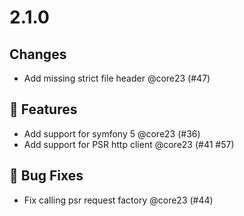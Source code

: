 # 2.1.0

## Changes

- Add missing strict file header @core23 (#47)

## 🚀 Features

- Add support for symfony 5 @core23 (#36)
- Add support for PSR http client @core23 (#41 #57)

## 🐛 Bug Fixes

- Fix calling psr request factory @core23 (#44)

